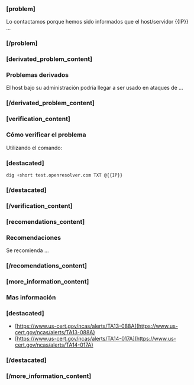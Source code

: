 ### [problem]
Lo contactamos porque hemos sido informados que el host/servidor {{IP}} ...
### [/problem]


### [derivated_problem_content]
### Problemas derivados
El host bajo su administración podría llegar a ser usado en ataques de ...
### [/derivated_problem_content]


### [verification_content]
### Cómo verificar el problema
Utilizando el comando:
### [destacated]
    dig +short test.openresolver.com TXT @{{IP}}
### [/destacated]
### [/verification_content]


### [recomendations_content]
### Recomendaciones
Se recomienda ...
### [/recomendations_content]


### [more_information_content]
### Mas información
### [destacated]
* [https://www.us-cert.gov/ncas/alerts/TA13-088A](https://www.us-cert.gov/ncas/alerts/TA13-088A)
* [https://www.us-cert.gov/ncas/alerts/TA14-017A](https://www.us-cert.gov/ncas/alerts/TA14-017A)
### [/destacated]

### [/more_information_content]

